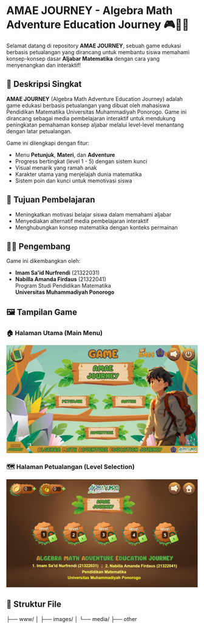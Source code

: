 # AMAE JOURNEY - Algebra Math Adventure Education Journey 🎮📘🌿

Selamat datang di repository **AMAE JOURNEY**, sebuah game edukasi berbasis petualangan yang dirancang untuk membantu siswa memahami konsep-konsep dasar **Aljabar Matematika** dengan cara yang menyenangkan dan interaktif!

## 📌 Deskripsi Singkat
**AMAE JOURNEY** (Algebra Math Adventure Education Journey) adalah game edukasi berbasis petualangan yang dibuat oleh mahasiswa Pendidikan Matematika Universitas Muhammadiyah Ponorogo. Game ini dirancang sebagai media pembelajaran interaktif untuk mendukung peningkatan pemahaman konsep aljabar melalui level-level menantang dengan latar petualangan.

Game ini dilengkapi dengan fitur:
- Menu **Petunjuk**, **Materi**, dan **Adventure**
- Progress bertingkat (level 1 - 5) dengan sistem kunci
- Visual menarik yang ramah anak
- Karakter utama yang menjelajah dunia matematika
- Sistem poin dan kunci untuk memotivasi siswa

## 🧠 Tujuan Pembelajaran
- Meningkatkan motivasi belajar siswa dalam memahami aljabar
- Menyediakan alternatif media pembelajaran interaktif
- Menghubungkan konsep matematika dengan konteks permainan

## 🧑‍🏫 Pengembang
Game ini dikembangkan oleh:
- **Imam Sa'id Nurfrendi** (21322031)
- **Nabilla Amanda Firdaus** (21322041)  
Program Studi Pendidikan Matematika  
**Universitas Muhammadiyah Ponorogo**

## 🖼️ Tampilan Game

### 🏠 Halaman Utama (Main Menu)
![Home Page](https://github.com/Frendi-X/AMAE-JOURNEY-DMGC-2025/blob/main/png/AMAE%20JOURNEY%20Home%20Page%20DMGC%202025.png)

### 🗺️ Halaman Petualangan (Level Selection)
![Adventure Page](https://github.com/Frendi-X/AMAE-JOURNEY-DMGC-2025/blob/main/png/AMAE%20JOURNEY%20Adventure%20Page%20DMGC%202025.png)

## 📂 Struktur File
├── www/
│ ├── images/
│ └── media/
├── other

